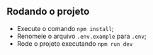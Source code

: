 ## Rodando o projeto

- Execute o comando `npm install`;
- Renomeie o arquivo `.env.example` para `.env`;
- Rode o projeto executando `npm run dev`
